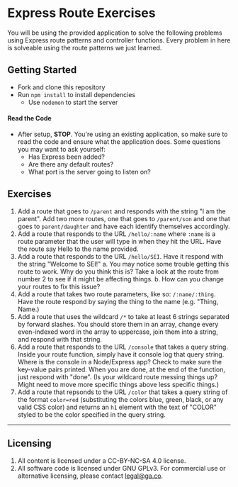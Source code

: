 # Express Route Exercises

You will be using the provided application to solve the following problems using Express route patterns and controller functions. Every problem in here is solveable using the route patterns we just learned.

## Getting Started

* Fork and clone this repository
* Run `npm install` to install dependencies
  * Use `nodemon` to start the server

#### Read the Code

* After setup, **STOP**. You're using an existing application, so make sure to read the code and ensure what the application does. Some questions you may want to ask yourself:
  * Has Express been added?
  * Are there any default routes?
  * What port is the server going to listen on?

## Exercises

1. Add a route that goes to `/parent` and responds with the string "I am the parent". Add two more routes, one that goes to `/parent/son` and one that goes to `parent/daughter` and have each identify themselves accordingly.
2. Add a route that responds to the URL `/hello/:name` where `:name` is a route parameter that the user will type in when they hit the URL. Have the route say Hello to the name provided.
3. Add a route that responds to the URL `/hello/SEI`. Have it respond with the string "Welcome to SEI!"
  a. You may notice some trouble getting this route to work. Why do you think this is? Take a look at the route from number 2 to see if it might be affecting things.
  b. How can you change your routes to fix this issue?
4. Add a route that takes two route parameters, like so: `/:name/:thing`. Have the route respond by saying the thing to the name (e.g. "Thing, Name.)
5. Add a route that uses the wildcard `/*` to take at least 6 strings separated by forward slashes. You should store them in an array, change every even-indexed word in the array to uppercase, join them into a string, and respond with that string.
6. Add a route  that responds to the URL `/console` that takes a query string. Inside your route function, simply have it console log that query string. Where is the console in a Node/Express app? Check to make sure the key-value pairs printed. When you are done, at the end of the function, just respond with "done". (Is your wildcard route messing things up? Might need to move more specific things above less specific things.)
7. Add a route that repsonds to the URL `/color` that takes a query string of the format `color=red` (substituting the colors blue, green, black, or any valid CSS color) and returns an `h1` element with the text of "COLOR" styled to be the color specified in the query string.

---

## Licensing
1. All content is licensed under a CC-BY-NC-SA 4.0 license.
2. All software code is licensed under GNU GPLv3. For commercial use or alternative licensing, please contact legal@ga.co.